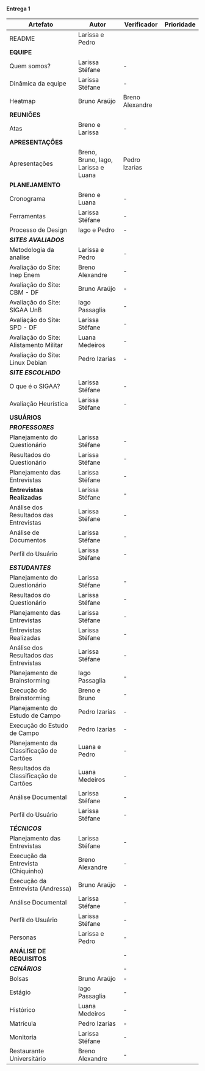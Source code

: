 #### Entrega 1

| Artefato                               | Autor                               | Verificador     | Prioridade |
| -------------------------------------- | ----------------------------------- | --------------- | ---------- |
| README                                 | Larissa e Pedro                     |                 |            |
| **EQUIPE**                             |                                     |                 |            |
| Quem somos?                            | Larissa Stéfane                     | - | |
| Dinâmica da equipe                     | Larissa Stéfane                     | - | |
| Heatmap                                | Bruno Araújo                        | Breno Alexandre | |
| **REUNIÕES**                           |                                     |                 | |
| Atas                                   | Breno e Larissa                     | - | |
| **APRESENTAÇÕES**                      |                                     |                 | |
| Apresentações                          | Breno, Bruno, Iago, Larissa e Luana | Pedro Izarias   | |
| **PLANEJAMENTO**                       |                                     |                 | |
| Cronograma                             | Breno e Luana | - | |
| Ferramentas                            | Larissa Stéfane | - | |
| Processo de Design                     | Iago e Pedro | - | |
| ***SITES AVALIADOS***                  |                                     |                 | |
| Metodologia da analise                 | Larissa e Pedro                     | - | |
| Avaliação do Site: Inep Enem           | Breno Alexandre                     | - | |
| Avaliação do Site: CBM - DF            | Bruno Araújo                        | - | |
| Avaliação do Site: SIGAA UnB           | Iago Passaglia                      | - | |
| Avaliação do Site: SPD - DF            | Larissa Stéfane                     | - | |
| Avaliação do Site: Alistamento Militar | Luana Medeiros                      | - | |
| Avaliação do Site: Linux Debian        | Pedro Izarias                       | - | |
| ***SITE ESCOLHIDO***                   |                                     |                 | |
| O que é o SIGAA?                       | Larissa Stéfane                     | - | |
| Avaliação Heurística                   | Larissa Stéfane                     | - | |
| **USUÁRIOS**                                            |                                 |                 | |
| ***PROFESSORES***                                       |                                 |                 | |
| Planejamento do Questionário                            | Larissa Stéfane                 | - | |
| Resultados do Questionário                              | Larissa Stéfane                 | - | |
| Planejamento das Entrevistas                            | Larissa Stéfane                 | - | |
| **Entrevistas Realizadas**                              | Larissa Stéfane                 | - | |
| Análise dos Resultados das Entrevistas                  | Larissa Stéfane                 | - | |
| Análise de Documentos                                   | Larissa Stéfane                 | - | |
| Perfil do Usuário                                       | Larissa Stéfane                 | - | |
| ***ESTUDANTES***                                        |                                 |                 | |
| Planejamento do Questionário                            | Larissa Stéfane                 | - | |
| Resultados do Questionário                              | Larissa Stéfane                 | - | |
| Planejamento das Entrevistas                            | Larissa Stéfane                 | - | |
| Entrevistas Realizadas                                  | Larissa Stéfane                 | - | |
| Análise dos Resultados das Entrevistas                  | Larissa Stéfane                 | - | |
| Planejamento de Brainstorming                           | Iago Passaglia                  | - | |
| Execução do Brainstorming                               | Breno e Bruno                   | - | |
| Planejamento do Estudo de Campo                         | Pedro Izarias                   | - | |
| Execução do Estudo de Campo                             | Pedro Izarias                   | - | |
| Planejamento da Classificação de Cartões                | Luana e Pedro                   | - | |
| Resultados da Classificação de Cartões                  | Luana Medeiros                  | - | |
| Análise Documental                                      | Larissa Stéfane                 | - | |
| Perfil do Usuário                                       | Larissa Stéfane                 | - | |
| ***TÉCNICOS***                                          |                                 |                 | |
| Planejamento das Entrevistas                            | Larissa Stéfane                 | - | |
| Execução da Entrevista (Chiquinho)                      | Breno Alexandre                 | - | |
| Execução da Entrevista (Andressa)                       | Bruno Araújo                    | - | |
| Análise Documental                                      | Larissa Stéfane                 | - | |
| Perfil do Usuário                                       | Larissa Stéfane                 | - | |
| Personas                                                | Larissa e Pedro                 | - | |
| **ANÁLISE DE REQUISITOS**                               |                                 | - | |
| ***CENÁRIOS***                                          |                                 | - | |
| Bolsas                                                  | Bruno Araújo                    | - | |
| Estágio                                                 | Iago Passaglia                  | - | |
| Histórico                                               | Luana Medeiros                  | - | |
| Matrícula                                               | Pedro Izarias                   | - | |
| Monitoria                                               | Larissa Stéfane                 | - | |
| Restaurante Universitário                               | Breno Alexandre                 | - | |


